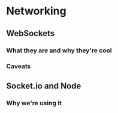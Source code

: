 # Networking

## WebSockets

### What they are and why they're cool

### Caveats

## Socket.io and Node

### Why we're using it
